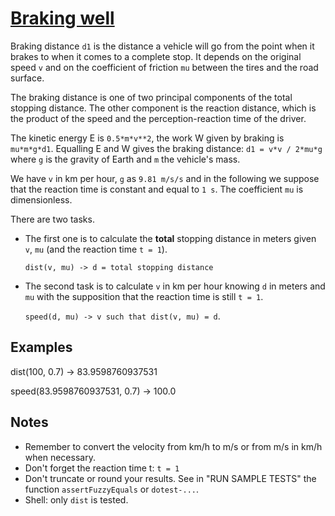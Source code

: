 # [Braking well](https://www.codewars.com/kata/braking-well "https://www.codewars.com/kata/565c0fa6e3a7d39dee000125")

Braking distance `d1` is the distance a vehicle will go from the point when it brakes to when it comes to a complete stop. 
It depends on the original speed `v` and on the coefficient of friction `mu` between the tires and the road surface.

The braking distance is one of two principal components of the total stopping distance. 
The other component is the reaction distance, which is the product of the speed and the perception-reaction time of the driver.

The kinetic energy E is `0.5*m*v**2`, the work W given by braking is `mu*m*g*d1`. Equalling E and W gives the braking distance:
`d1 = v*v / 2*mu*g` where `g` is the gravity of Earth and `m` the vehicle's mass. 

We have `v` in km per hour, `g` as `9.81 m/s/s` and in the following we suppose that the reaction time
is constant and equal to `1 s`. The coefficient `mu` is dimensionless.

There are two tasks. 

- The first one is to calculate the **total** stopping distance in meters given `v`, `mu` 
(and the reaction time `t = 1`).
  
  `dist(v, mu) -> d = total stopping distance`

- The second task is to calculate `v` in km per hour knowing `d` in meters and `mu` 
with the supposition that the reaction time is still `t = 1`.

  `speed(d, mu) -> v such that dist(v, mu) = d`.

## Examples

  dist(100, 0.7) -> 83.9598760937531
  
  speed(83.9598760937531, 0.7) -> 100.0

## Notes
- Remember to convert the velocity from km/h to m/s or from m/s in km/h when necessary.
- Don't forget the reaction time t: `t = 1`
- Don't truncate or round your results. See in "RUN SAMPLE TESTS" the function `assertFuzzyEquals` or `dotest-...`.
- Shell: only `dist` is tested.